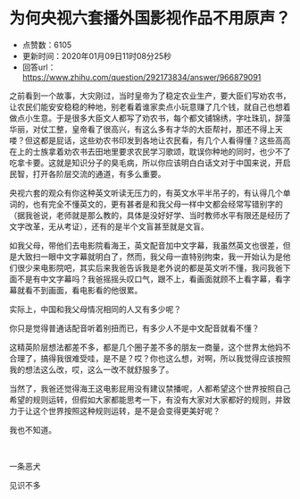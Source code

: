# 为何央视六套播外国影视作品不用原声？
- 点赞数：6105
- 更新时间：2020年01月09日11时08分25秒
- 回答url：https://www.zhihu.com/question/292173834/answer/966879091
<body>
 <p data-pid="GtPMWe6z">之前看到一个故事，大灾刚过，当时皇帝为了稳定农业生产，要大臣们写劝农书，让农民们能安安稳稳的种地，别老看着谁家卖点小玩意赚了几个钱，就自己也想着做点小生意。于是很多大臣文人都写了劝农书，每个都文铺锦绣，字吐珠玑，辞藻华丽，对仗工整，皇帝看了很高兴，有这么多有才华的大臣帮衬，那还不得上天喽？但这都是屁话，这些劝农书印发到各地让农民看，有几个人看得懂？这些高高在上的士族拿着劝农书去田地里要求农民学习歌颂，耽误你种地的同时，也少不了吃拿卡要。这就是知识分子的臭毛病，所以你应该明白白话文对于中国来说，开启民智，打开各阶层交流的通道，有多么重要。</p>
 <p data-pid="9aT-JWCb">央视六套的观众有你这种英文听读无压力的，有英文水平半吊子的，有认得几个单词的，也有完全不懂英文的，更有甚者是和我父母一样中文都会经常写错别字的（据我爸说，老师就是那么教的，具体是没好好学、当时教师水平有限还是经历了文字改革，无从考证），还有的是半个文盲甚至就是文盲。</p>
 <p data-pid="jtf5Xqwf">如我父母，带他们去电影院看海王，英文配音加中文字幕，我虽然英文也很差，但是大致扫一眼中文字幕就明白了，然而，我父母一直特别拘束，我一开始认为是他们很少来电影院吧，其实后来我爸告诉我是老外说的都是英文听不懂，我问我爸下面不是有中文字幕吗？我爸摇摇头叹口气，跟不上，看画面就顾不上看字幕，看字幕就看不到画面，看电影看的他很累。</p>
 <p data-pid="aZ4QZWIW">实际上，中国和我父母情况相同的人又有多少呢？</p>
 <p data-pid="7bzKEvVX">你只是觉得普通话配音听着别扭而已，有多少人不是中文配音就看不懂？</p>
 <p data-pid="b516s66r">这精英阶层想法都差不多，都是几个圈子差不多的朋友一商量，这个世界太他妈不合理了，搞得我很难受哇，是不是？哎？你也这么想，对啊，所以我觉得应该按照我的想法这么改，哎，这么一改不就舒服多了。</p>
 <p data-pid="QSmBtpBp">当然了，我爸还觉得海王这电影屁用没有建议禁播呢，人都希望这个世界按照自己希望的规则运转，但假如大家都能思考一下，有没有大家对大家都好的规则，并致力于让这个世界按照这种规则运转，是不是会变得更美好呢？</p>
 <p data-pid="PQWLFiDN">我也不知道。</p>
 <p class="ztext-empty-paragraph"><br></p>
 <p data-pid="RmAoc9z_">一条恶犬</p>
 <p data-pid="Adqzvs_H">见识不多</p>
</body>